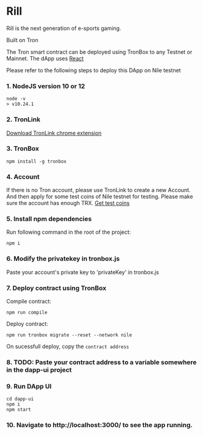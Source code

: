 # Rill

Rill is the next generation of e-sports gaming.

Built on Tron

The Tron smart contract can be deployed using TronBox to any Testnet or Mainnet. The dApp uses [React](https://reactjs.org/)



Please refer to the following steps to deploy this DApp on Nile testnet
### 1. NodeJS version 10 or 12
```
node -v
> v10.24.1
```
### 2. TronLink

[Download TronLink chrome extension](https://www.tronlink.org/)

### 3. TronBox
```
npm install -g tronbox 
```

### 4. Account 
If there is no Tron account, please use TronLink to create a new Account. And then apply for some test coins of Nile testnet for testing. Please make sure the account has enough TRX. [Get test coins](https://nileex.io/join/getJoinPage)

### 5. Install npm dependencies
Run following command in the root of the project:
```
npm i
```
### 6. Modify the privatekey in tronbox.js
Paste your account's private key to 'privateKey' in tronbox.js

### 7. Deploy contract using TronBox
Compile contract:
```
npm run compile
```
Deploy contract:
```
npm run tronbox migrate --reset --network nile
```
On sucessfull deploy, copy the `contract address`

### 8. TODO: Paste your contract address to a variable somewhere in the dapp-ui project

### 9. Run DApp UI
```
cd dapp-ui
npm i
npm start
```

### 10. Navigate to http://localhost:3000/ to see the app running.

